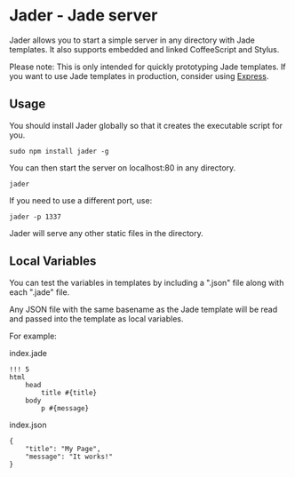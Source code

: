 # Jader - Jade server

Jader allows you to start a simple server in any directory with Jade templates.
It also supports embedded and linked CoffeeScript and Stylus.

Please note: This is only intended for quickly prototyping Jade templates.
If you want to use Jade templates in production, consider using
[Express](http://expressjs.com/).


## Usage

You should install Jader globally so that it creates the executable script for
you.

	sudo npm install jader -g

You can then start the server on localhost:80 in any directory.

	jader

If you need to use a different port, use:

	jader -p 1337

Jader will serve any other static files in the directory.


## Local Variables

You can test the variables in templates by including a ".json" file along with
each ".jade" file.

Any JSON file with the same basename as the Jade template will be read and
passed into the template as local variables.

For example:

index.jade

	!!! 5
	html
		head
			title #{title}
		body
			p #{message}

index.json

	{
		"title": "My Page",
		"message": "It works!"
	}
